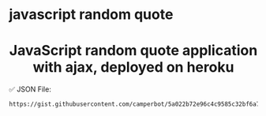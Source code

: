 # javascript random quote

<h1 align="center"> JavaScript random quote application with ajax, deployed on heroku </h1>

✅ JSON File: 

```
https://gist.githubusercontent.com/camperbot/5a022b72e96c4c9585c32bf6a75f62d9/raw/e3c6895ce42069f0ee7e991229064f167fe8ccdc/quotes.json

```

